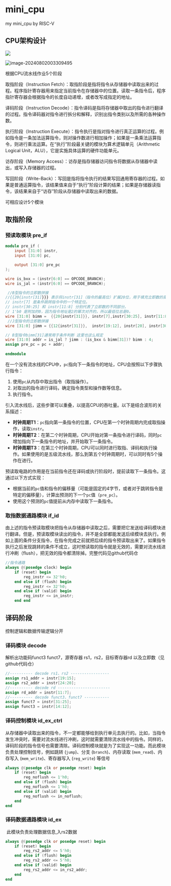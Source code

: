 # mini_cpu
my mini_cpu by RISC-V

## CPU架构设计

<img src="https://s2.loli.net/2024/08/02/bYZUMgSDwF3oWcm.png"/>



![image-20240802003309495](https://s2.loli.net/2024/08/02/RZhUlvtAFWGiCEM.png)

根据CPU流水线作业5个阶段

取指阶段（Instruction Fetch）：取指阶段是指将指令从存储器中读取出来的过程。程序指针寄存器用来指定当前指令在存储器中的位置。读取一条指令后，程序指针寄存器会根据指令的长度自动递增，或者改写成指定的地址。

译码阶段（Instruction Decode）：指令译码是指将存储器中取出的指令进行翻译的过程。指令译码器对指令进行拆分和解释，识别出指令类别以及所需的各种操作数。

执行阶段（Instruction Execute）：指令执行是指对指令进行真正运算的过程。例如指令是一条加法运算指令，则对操作数进行相加操作；如果是一条乘法运算指令，则进行乘法运算。在“执行”阶段最关键的模块为算术逻辑单元（Arithmetic Logical Unit，ALU），它是实施具体运算的硬件功能单元。

访存阶段（Memory Access）：访存是指存储器访问指令将数据从存储器中读出，或写入存储器的过程。

写回阶段（Write-Back）：写回是指将指令执行的结果写回通用寄存器的过程。如果是普通运算指令，该结果值来自于“执行”阶段计算的结果；如果是存储器读指令，该结果来自于“访存”阶段从存储器中读取出来的数据。

可相应设计5个模块



## 取指阶段

### 预读取模块 pre_if

```verilog
module pre_if (
    input [31:0] instr,
    input [31:0] pc,

    output [31:0] pre_pc
);

wire is_bxx = (instr[6:0] == OPCODE_BRANCH);
wire is_jal = (instr[6:0] == OPCODE_BRANCH);

 //B型指令的立即数拼接
//{{20{instr[31]}}} 表示将instr[31]（指令的最高位）扩展20位，用于填充立即数的高位。
// instr[7] 是条件跳转指令中的一个特定位。
// instr[30:25] 和 instr[11:8] 分别代表了立即数的不同部分。
// 1'b0 是附加的0，因为指令地址是2的幂次对齐的，所以最低位总是0。
wire [31:0] bimm =  {{20{instr[31]}}, instr[7],instr[30:25], instr[11:8], 1'b0};
 //J型指令的立即数拼接
wire [31:0] jimm = {{12{instr[31]}},  instr[19:12], instr[20], instr[30:21], 1b'0};

// B型指令bimm[31]通常用于条件判断 这里也这么规定
wire [31:0] addr = is_jal ? jimm : (is_bxx & bimm[31])? bimm : 4;
assign pre_pc = pc + addr;
    
endmodule
```

在一个没有流水线的CPU中，`pc`指向下一条指令的地址，CPU会按照以下步骤执行指令：

1. 使用`pc`从内存中取出指令（取指操作）。
2. 对取出的指令进行译码，确定指令类型和操作数等信息。
3. 执行指令。

引入流水线后，这些步骤可以重叠，以提高CPU的吞吐量。以下是结合波形的关系描述：

- **时钟周期T1**：`pc`指向第一条指令的位置，CPU在第一个时钟周期内完成取指操作，读取`instr`。
- **时钟周期T2**：在第二个时钟周期，CPU开始对第一条指令进行译码，同时`pc`增加指向下一条指令的地址，并开始取下一条指令。
- **时钟周期T3**：在第三个时钟周期，CPU可以同时进行取指、译码和执行操作。如果使用的是五级流水线，那么到第五个时钟周期时，可以同时有5个操作在进行。

预读取电路的作用是在当前指令还在译码或执行阶段时，提前读取下一条指令。这通过以下方式实现：

- 根据当前的`pc`值和指令的偏移量（可能是固定的4字节，或者对于跳转指令是特定的偏移量），计算出预测的下一个`pc`值（`pre_pc`）。
- 使用这个预测的`pc`值提前从内存中读取下一条指令。



### 取指数据通路模块 if_id

  由上述的指令预读取模块把指令从存储器中读取之后，需要把它发送给译码模块进行翻译。但是，预读取模块读出的指令，并不是全部都能发送后续模块去执行。例如上面的条件分支指令，在指令完成之前就把后续的指令预读取出来了。如果指令执行之后发现跳转的条件不成立，这时预读取的指令就是无效的，需要对流水线进行冲刷（flush），把无效的指令都清除掉。完整代码见github代码仓

``````verilog
//指令通路 
always @(posedge clock) begin
    if (reset) begin
        reg_instr <= 32'h0;
    end else if (flush) begin
        reg_instr <= 32'h0;
    end else if (valid) begin
        reg_instr <= in_instr;
    end end
``````



## 译码阶段 

控制逻辑和数据传输逻辑分开

### 译码模块 decode

解析出功能码funct3 funct7，源寄存器 rs1，rs2，目标寄存器rd 以及立即数（见github代码仓）

``````verilog
//---------- decode rs1、rs2 -----------------
assign rs1_addr = instr[19:15]; 
assign rs2_addr = instr[24:20];
//---------- decode rd -----------------------
assign rd_addr = instr[11:7]; 
//---------- decode funct3、funct7 -----------
assign funct7 = instr[31:25]; 
assign funct3 = instr[14:12]; 
``````



### 译码控制模块  id_ex_ctrl

  从存储器中读取出来的指令，不一定都能够给到执行单元去执行的。比如，当指令发生冲突时，需要对流水线进行冲刷，这时就需要清除流水线中的指令。同样的，译码阶段的指令信号也需要清除。译码控制模块就是为了实现这一功能。而此模块负责处理控制信号，例如跳转 (`jump`)、分支 (`branch`)、内存读取 (`mem_read`)、内存写入 (`mem_write`)、寄存器写入 (`reg_write`) 等信号

``````verilog
always @(posedge clk or posedge reset) begin
    if (reset) begin
        reg_noflush <= 1'h0;
    end else if (flush) begin
        reg_noflush <= 1'h0;
    end else if (valid) begin
        reg_noflush <= in_noflush;
    end
end
``````



### 译码数据通路模块 id_ex

​	此模块负责处理数据信息,入rs2数据

``````verilog
always @(posedge clk or posedge reset) begin
    if (reset) begin
        reg_rs2_addr <= 5'h0;
    end else if (flush) begin
        reg_rs2_addr <= 5'h0;
    end else if (valid) begin
        reg_rs2_addr <= in_rs2_addr;
    end
end
``````

